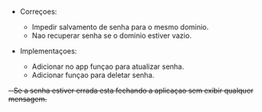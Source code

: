 - Correçoes:
  - Impedir salvamento de senha para o mesmo dominio.
  - Nao recuperar senha se o dominio estiver vazio.
  
- Implementaçoes:
  - Adicionar no app funçao para atualizar senha.
  - Adicionar funçao para deletar senha.  


~~- Se a senha estiver errada esta fechando a aplicaçao sem exibir qualquer mensagem.~~